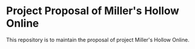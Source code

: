 # Project Proposal of Miller's Hollow Online

This repository is to maintain the proposal of project Miller's Hollow Online.
